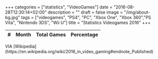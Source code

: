 +++
categories = ["statistics", "VideoGames"]
date = "2016-08-28T12:30:14+02:00"
description = ""
draft = false
image = "/img/about-bg.jpg"
tags = ["videogames", "PS4", "PC", "Xbox One", "Xbox 360","PS Vita", "Nintendo 3DS", "Wii U"]
title = "Statistics Videogames 2016"
+++

<div id="container" style="width: 100%;">
    <canvas id="canvas"></canvas>
    <canvas id="pieChart"></canvas>
    <table class="table table-hover">
        <thead>
            <tr>
                <th>#</th>
                <th>Month</th>
                <th>Total Games</th>
                <th>Percentage</th>
            </tr>
        </thead>
        <tbody id="totalMonth">
        </tbody>
    </table>
</div>
VIA [Wikipedia](https://en.wikipedia.org/wiki/2016_in_video_gaming#endnote_Published)



<script type="text/javascript">
  // Initialize Firebase
    var months = ["January", "February", "March", "April", "May", "June", "July", "August", "September", "October", "November", "December",]
    var config = {
    apiKey: "AIzaSyC2m_Y0FIpXRm-3X0HVZL00iTnY1tc-1jI",
    authDomain: "games-d7880.firebaseapp.com",
    databaseURL: "https://games-d7880.firebaseio.com",
    storageBucket: "games-d7880.appspot.com",
    };
    firebase.initializeApp(config);
    var database = firebase.database();
    firebase.database().ref('count_mount').on('value', function(snapshot) {
        var key = Object.keys(snapshot.val())[0];
        var total = snapshot.val()[key].reduce(function(a, b) { return a + b; }, 0);
        var ctx = document.getElementById("canvas").getContext("2d");
        var data = {
            labels: months,
            datasets: [
                {
                    label: "Launched In The Month Game",
                    backgroundColor: [
                        '#80FF00',
                        '#0000FF',
                        '#FF8000',
                        '#FFFF00',
                        '#00FF00',
                        '#0080FF',
                        '#8000FF',
                        '#FF00FF',
                        '#FF0080',
                        '#00FF80',
                        '#C207A0',
                        '#2B2626',
                    ],
                    borderColor: [
                        '#80FF00',
                        '#0000FF',
                        '#FF8000',
                        '#FFFF00',
                        '#00FF00',
                        '#0080FF',
                        '#8000FF',
                        '#FF00FF',
                        '#FF0080',
                        '#00FF80',
                        '#C207A0',
                        '#2B2626',
                    ],
                    borderWidth: 1,
                    data: snapshot.val()[key],
                }
            ]
        };
        var options = {
            // Elements options apply to all of the options unless overridden in a dataset
            // In this case, we are setting the border of each bar to be 2px wide and green
            elements: {
                rectangle: {
                    borderWidth: 2,
                    borderColor: 'rgb(0, 255, 0)',
                    borderSkipped: 'bottom'
                }
            },
            responsive: true,
            title: {
                display: true,
                text: 'Total Games Released A Month'
            }
        }
        var myBarChart = new Chart(ctx, {
            type: 'bar',
            data: data,
            options: options
        });
        $.each(snapshot.val()[key], function(index, value) {
            var percentage = 0;
            var number = index + 1
            if (value != 0){
                percentage = Math.round((value / total) * 100)
            }
            $('#totalMonth').append('<tr><th scope="row">' + number+ '</th> <td>' + months[index]  + '</td> <td>' + value + '</td><td> ' + percentage + '%</td></tr>')
        })
        var options = {
            // Elements options apply to all of the options unless overridden in a dataset
            // In this case, we are setting the border of each bar to be 2px wide and green
            elements: {
                rectangle: {
                    borderWidth: 2,
                    borderColor: 'rgb(0, 255, 0)',
                    borderSkipped: 'bottom'
                }
            },
            responsive: true,
            title: {
                display: true,
                text: 'Total Games Released A Month'
            },
            tooltips: {
                callbacks: {
                    label: function(tooltipItem, data) {
                        var allData = data.datasets[tooltipItem.datasetIndex].data;
                        var tooltipLabel = data.labels[tooltipItem.index];
                        var tooltipData = allData[tooltipItem.index];
                        var total = 0;
                        for (var i in allData) {
                            total += allData[i];
                        }
                        var tooltipPercentage = Math.round((tooltipData / total) * 100);
                        return tooltipLabel + ': ' + tooltipData + ' (' + tooltipPercentage + '%)';
                    }
                }
            }
        }
        var PieChart = document.getElementById("pieChart").getContext("2d");
        var myPieChart = new Chart(PieChart, {
            type: 'pie',
            data: data,
            options: options
        });
    });
    firebase.database().ref('games_month').on('value', function(snapshot) {
        var result = snapshot.val();
        var key = Object.keys(result)[0];
        $.each(months, function(index, values) {
            $('#container').append('<canvas id="' + values + '"></canvas>');
            $('#container').append('<table class="table table-hover"><thead><tr><th>Day</th><th>Total</th><th>Game</th></tr></thead><tbody id="totalMonth' + values + '"></tbody></table>')
            var labels = [], dataChart = [];
            $.each(result[key][values.toUpperCase()], function(position, val){
                if (result[key][values.toUpperCase()][position] != undefined) {
                    labels.push(position)
                    dataChart.push(result[key][values.toUpperCase()][position].length)
                    $('#totalMonth' + values).append('<tr><td>' + position  + '</td><td> ' + result[key][values.toUpperCase()][position].length + '</td><td>' + result[key][values.toUpperCase()][position].join(', ') + '</td></tr>')

                }
            });
            var ctx = document.getElementById( values ).getContext("2d");
            var data = {
                labels: labels,
                datasets: [
                    {
                        label: "Launched In The Month " + values,
                        backgroundColor: [
                            "#3D3551", "#884EA2", "#EA648D", "#FFFC3A", "#03414D", "#72DFD0", "#A0F6D2", "#EF7079", "#BF382A", "#683531", "#6D0AD3", "#0098EF", "#00CF95", "#D1FFA2", "#2F3032", "#383A56", "#B0A565", "#EDE68A", "#01005E", "#22267B", "#28518A", "#17B794", "#B062EA", "#F392F2", "#FED08F", "#F6F39F", "#283739", "#2C5D63", "#A2C11C", "#E0E0E0", "#312F44",
                        ],
                        borderColor: [
                            "#3D3551", "#884EA2", "#EA648D", "#FFFC3A", "#03414D", "#72DFD0", "#A0F6D2", "#EF7079", "#BF382A", "#683531", "#6D0AD3", "#0098EF", "#00CF95", "#D1FFA2", "#2F3032", "#383A56", "#B0A565", "#EDE68A", "#01005E", "#22267B", "#28518A", "#17B794", "#B062EA", "#F392F2", "#FED08F", "#F6F39F", "#283739", "#2C5D63", "#A2C11C", "#E0E0E0", "#312F44",
                        ],
                        borderWidth: 1,
                        data: dataChart,
                    }
                ]
            };
            var options = {
                // Elements options apply to all of the options unless overridden in a dataset
                // In this case, we are setting the border of each bar to be 2px wide and green
                elements: {
                    rectangle: {
                        borderWidth: 2,
                        borderColor: 'rgb(0, 255, 0)',
                        borderSkipped: 'bottom'
                    }
                },
                responsive: true,
                title: {
                    display: true,
                    text: 'Total Games Released A ' +  values
                },
                scales: {
                    yAxes: [{
                        ticks: {
                            beginAtZero:true
                        }
                    }]
                }
            }
            var myBarChart = new Chart(ctx, {
                type: 'bar',
                data: data,
                options: options
            });
        })

    });
</script>
